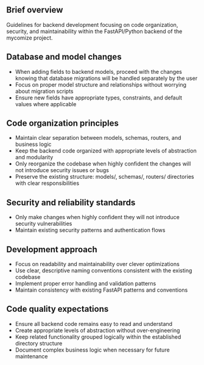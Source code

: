 ## Brief overview

Guidelines for backend development focusing on code organization, security, and maintainability within the FastAPI/Python backend of the mycomize project.

## Database and model changes

- When adding fields to backend models, proceed with the changes knowing that database migrations will be handled separately by the user
- Focus on proper model structure and relationships without worrying about migration scripts
- Ensure new fields have appropriate types, constraints, and default values where applicable

## Code organization principles

- Maintain clear separation between models, schemas, routers, and business logic
- Keep the backend code organized with appropriate levels of abstraction and modularity
- Only reorganize the codebase when highly confident the changes will not introduce security issues or bugs
- Preserve the existing structure: models/, schemas/, routers/ directories with clear responsibilities

## Security and reliability standards

- Only make changes when highly confident they will not introduce security vulnerabilities
- Maintain existing security patterns and authentication flows

## Development approach

- Focus on readability and maintainability over clever optimizations
- Use clear, descriptive naming conventions consistent with the existing codebase
- Implement proper error handling and validation patterns
- Maintain consistency with existing FastAPI patterns and conventions

## Code quality expectations

- Ensure all backend code remains easy to read and understand
- Create appropriate levels of abstraction without over-engineering
- Keep related functionality grouped logically within the established directory structure
- Document complex business logic when necessary for future maintenance
